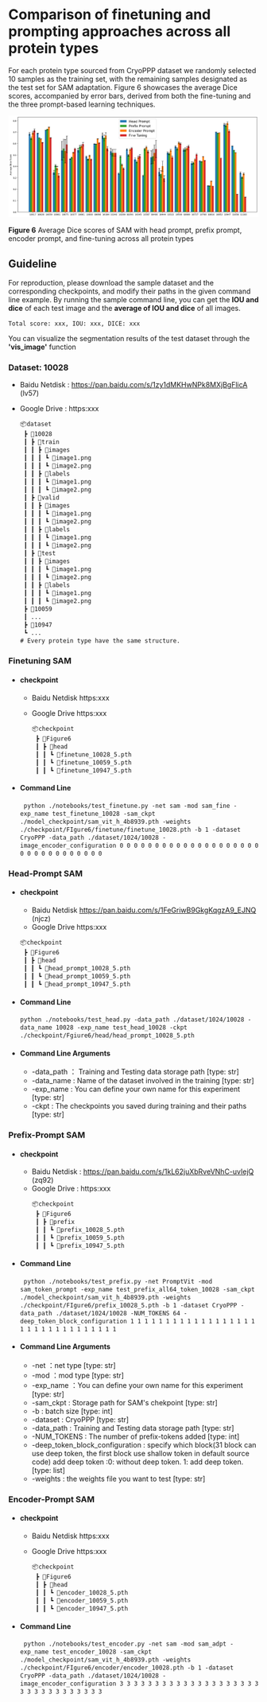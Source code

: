 #  Comparison of finetuning and prompting approaches across all protein types 

For each protein type sourced from CryoPPP dataset we randomly selected 10 samples as the training set, with the remaining samples designated as the test set for SAM adaptation. Figure 6 showcases the average Dice scores, accompanied by error bars, derived from both the fine-tuning and the three prompt-based learning techniques. 

<img src="../image/figure6.png" style="zoom: 67%;" />

**Figure 6** Average Dice scores of SAM with head prompt, prefix prompt, encoder prompt, and fine-tuning across all protein types

## Guideline
For reproduction, please download the sample dataset and the corresponding checkpoints, and modify their paths in the given command line example.
By running the sample command line, you can get the **IOU and dice** of each test image and the **average of IOU and dice** of all images.

```
Total score: xxx, IOU: xxx, DICE: xxx
```

You can visualize the segmentation results of the test dataset through the **'vis_image'** function

### Dataset:  10028

- Baidu Netdisk : https://pan.baidu.com/s/1zy1dMKHwNPk8MXjBgFlicA (lv57)

- Google Drive : https:xxx

  ```
  📦dataset
   ┣ 📂10028
   ┃ ┣ 📂train
   ┃ ┃ ┣ 📂images
   ┃ ┃ ┃ ┗ 📜image1.png
   ┃ ┃ ┃ ┗ 📜image2.png
   ┃ ┃ ┣ 📂labels
   ┃ ┃ ┃ ┗ 📜image1.png
   ┃ ┃ ┃ ┗ 📜image2.png
   ┃ ┣ 📂valid
   ┃ ┃ ┣ 📂images
   ┃ ┃ ┃ ┗ 📜image1.png
   ┃ ┃ ┃ ┗ 📜image2.png
   ┃ ┃ ┣ 📂labels
   ┃ ┃ ┃ ┗ 📜image1.png
   ┃ ┃ ┃ ┗ 📜image2.png
   ┃ ┣ 📂test
   ┃ ┃ ┣ 📂images
   ┃ ┃ ┃ ┗ 📜image1.png
   ┃ ┃ ┃ ┗ 📜image2.png
   ┃ ┃ ┣ 📂labels
   ┃ ┃ ┃ ┗ 📜image1.png
   ┃ ┃ ┃ ┗ 📜image2.png
   ┣ 📂10059
   ┃ ...
   ┣ 📂10947
   ┗ ...
  # Every protein type have the same structure.
  ```

### Finetuning SAM

- #### checkpoint
  
    - Baidu Netdisk https:xxx
   - Google Drive  https:xxx
     
       ```
       📦checkpoint
        ┣ 📂Figure6
        ┃ ┣ 📂head
        ┃ ┃ ┗ 📜finetune_10028_5.pth
        ┃ ┃ ┗ 📜finetune_10059_5.pth
        ┃ ┃ ┗ 📜finetune_10947_5.pth
       ```
   
- #### Command Line
  
   ```
    python ./notebooks/test_finetune.py -net sam -mod sam_fine -exp_name test_finetune_10028 -sam_ckpt ./model_checkpoint/sam_vit_h_4b8939.pth -weights ./checkpoint/FIgure6/finetune/finetune_10028.pth -b 1 -dataset CryoPPP -data_path ./dataset/1024/10028 -image_encoder_configuration 0 0 0 0 0 0 0 0 0 0 0 0 0 0 0 0 0 0 0 0 0 0 0 0 0 0 0 0 0 0 0 0
   ```


### Head-Prompt SAM

- #### checkpoint
  
    - Baidu Netdisk https://pan.baidu.com/s/1FeGriwB9GkgKqgzA9_EJNQ (njcz)
    - Google Drive  https:xxx

    ```
    📦checkpoint
     ┣ 📂Figure6
     ┃ ┣ 📂head
     ┃ ┃ ┗ 📜head_prompt_10028_5.pth
     ┃ ┃ ┗ 📜head_prompt_10059_5.pth
     ┃ ┃ ┗ 📜head_prompt_10947_5.pth
    ```
    
- #### Command Line
  
   ```
   python ./notebooks/test_head.py -data_path ./dataset/1024/10028 -data_name 10028 -exp_name test_head_10028 -ckpt ./checkpoint/Fgiure6/head/head_prompt_10028_5.pth
   ```

- #### Command Line Arguments

  - -data_path ： Training and Testing data storage path [type: str]
  - -data_name : Name of the dataset involved in the training [type: str]
  - -exp_name : You can define your own name for this experiment [type: str]
  - -ckpt : The checkpoints you saved during training and their paths [type: str]

### Prefix-Prompt SAM

- #### checkpoint
  
    - Baidu Netdisk : https://pan.baidu.com/s/1kL62juXbRveVNhC-uvIejQ (zq92)
    - Google Drive : https:xxx
         ```
         📦checkpoint
          ┣ 📂Figure6
          ┃ ┣ 📂prefix
          ┃ ┃ ┗ 📜prefix_10028_5.pth
          ┃ ┃ ┗ 📜prefix_10059_5.pth
          ┃ ┃ ┗ 📜prefix_10947_5.pth
         ```

- #### Command Line
  
   ```
    python ./notebooks/test_prefix.py -net PromptVit -mod sam_token_prompt -exp_name test_prefix_all64_token_10028 -sam_ckpt ./model_checkpoint/sam_vit_h_4b8939.pth -weights ./checkpoint/FIgure6/prefix_10028_5.pth -b 1 -dataset CryoPPP -data_path ./dataset/1024/10028 -NUM_TOKENS 64 -deep_token_block_configuration 1 1 1 1 1 1 1 1 1 1 1 1 1 1 1 1 1 1 1 1 1 1 1 1 1 1 1 1 1 1 1 1
   ```

- #### Command Line Arguments

  - -net ：net type [type: str]
  - -mod ：mod type [type: str]
  - -exp_name ：You can define your own name for this experiment [type: str]
  - -sam_ckpt : Storage path for SAM's chekpoint [type: str]
  - -b : batch size [type: int]
  - -dataset : CryoPPP [type: str]
  - -data_path : Training and Testing data storage path [type: str]
  - -NUM_TOKENS : The number of prefix-tokens added [type: int]
  - -deep_token_block_configuration : specify which block(31 block can use deep token, the first block use shallow token in default source code) add deep token :0: without deep token. 1: add deep token. [type: list]
  - -weights : the weights file you want to test [type: str]

### Encoder-Prompt SAM

- #### checkpoint
  
    - Baidu Netdisk https:xxx
   - Google Drive  https:xxx
     
       ```
       📦checkpoint
        ┣ 📂Figure6
        ┃ ┣ 📂head
        ┃ ┃ ┗ 📜encoder_10028_5.pth
        ┃ ┃ ┗ 📜encoder_10059_5.pth
        ┃ ┃ ┗ 📜encoder_10947_5.pth
       ```
   
- #### Command Line
  
   ```
    python ./notebooks/test_encoder.py -net sam -mod sam_adpt -exp_name test_encoder_10028 -sam_ckpt ./model_checkpoint/sam_vit_h_4b8939.pth -weights ./checkpoint/FIgure6/encoder/encoder_10028.pth -b 1 -dataset CryoPPP -data_path ./dataset/1024/10028 -image_encoder_configuration 3 3 3 3 3 3 3 3 3 3 3 3 3 3 3 3 3 3 3 3 3 3 3 3 3 3 3 3 3 3 3 3 